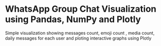 # WhatsApp Group Chat Visualization using Pandas, NumPy and Plotly
Simple visualization showing messages count, emoji count , media count, daily messages for each user and ploting interactive graphs using Plotly
